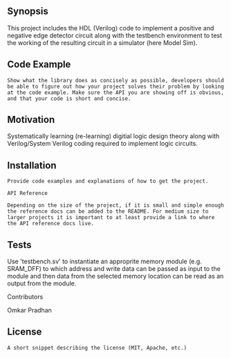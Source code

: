 Synopsis
---------------------------------------------------------------------------------------------------------------

This project includes the HDL (Verilog) code to implement a positive and negative edge detector circuit along with the testbench environment to test the working of the resulting circuit in a simulator (here Model Sim).


Code Example
---------------------------------------------------------------------------------------------------------------
```
Show what the library does as concisely as possible, developers should be able to figure out how your project solves their problem by looking at the code example. Make sure the API you are showing off is obvious, and that your code is short and concise.
```

Motivation
---------------------------------------------------------------------------------------------------------------
Systematically learning (re-learning) digitial logic design theory along with Verilog/System Verilog coding required to implement logic circuits.


Installation
---------------------------------------------------------------------------------------------------------------
```
Provide code examples and explanations of how to get the project.

API Reference

Depending on the size of the project, if it is small and simple enough the reference docs can be added to the README. For medium size to larger projects it is important to at least provide a link to where the API reference docs live.
```
Tests
----------------------------------------------------------------------------------------------------------------------------------------
Use 'testbench.sv' to instantiate an approprite memory module (e.g. SRAM_DFF) to which address and write data can be passed as input to the module and then data from the selected memory location can be read as an output from the module.

Contributors

Omkar Pradhan

License
----------------------------------------------------------------------------------------------------------------------------------------
```
A short snippet describing the license (MIT, Apache, etc.)
```
